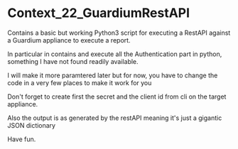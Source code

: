 # Context_22_GuardiumRestAPI

Contains a basic but working Python3 script for executing a RestAPI against a Guardium appliance to execute a report.

In particular in contains and execute all the Authentication part in python, something I have not found readily available.

I will make it more paramtered later but for now, you have to change the code in a very few places to make it work for you

Don't forget to create first the secret and the client id from cli on the target appliance.

Also the output is as generated by the restAPI meaning it's just a gigantic JSON dictionary

Have fun.

